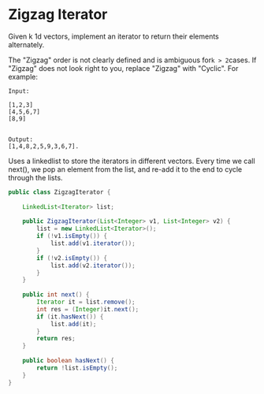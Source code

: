 # Zigzag Iterator

Given k 1d vectors, implement an iterator to return their elements alternately.

The "Zigzag" order is not clearly defined and is ambiguous for`k > 2`cases. If "Zigzag" does not look right to you, replace "Zigzag" with "Cyclic". For example:

```
Input:

[1,2,3]
[4,5,6,7]
[8,9]


Output: 
[1,4,8,2,5,9,3,6,7].
```

Uses a linkedlist to store the iterators in different vectors. Every time we call next\(\), we pop an element from the list, and re-add it to the end to cycle through the lists.

```java
public class ZigzagIterator {
    
    LinkedList<Iterator> list;
    
    public ZigzagIterator(List<Integer> v1, List<Integer> v2) {
        list = new LinkedList<Iterator>();
        if (!v1.isEmpty()) {
            list.add(v1.iterator());
        }
        if (!v2.isEmpty()) {
            list.add(v2.iterator());
        }
    }
    
    public int next() {
        Iterator it = list.remove();
        int res = (Integer)it.next();
        if (it.hasNext()) {
            list.add(it);
        }
        return res;
    }
    
    public boolean hasNext() {
        return !list.isEmpty();
    }
}
```



